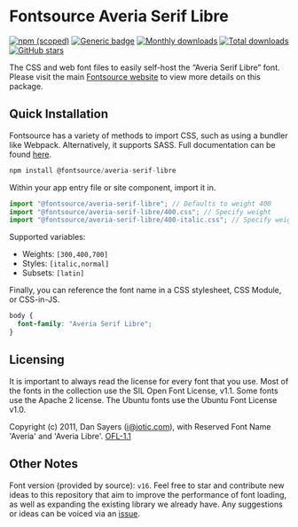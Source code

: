 # Fontsource Averia Serif Libre

[![npm (scoped)](https://img.shields.io/npm/v/@fontsource/averia-serif-libre?color=brightgreen)](https://www.npmjs.com/package/@fontsource/averia-serif-libre) [![Generic badge](https://img.shields.io/badge/fontsource-passing-brightgreen)](https://github.com/fontsource/fontsource) [![Monthly downloads](https://badgen.net/npm/dm/@fontsource/averia-serif-libre)](https://github.com/fontsource/fontsource) [![Total downloads](https://badgen.net/npm/dt/@fontsource/averia-serif-libre)](https://github.com/fontsource/fontsource) [![GitHub stars](https://img.shields.io/github/stars/fontsource/fontsource.svg?style=social&label=Star)](https://github.com/fontsource/fontsource/stargazers)

The CSS and web font files to easily self-host the “Averia Serif Libre” font. Please visit the main [Fontsource website](https://fontsource.org/fonts/averia-serif-libre) to view more details on this package.

## Quick Installation

Fontsource has a variety of methods to import CSS, such as using a bundler like Webpack. Alternatively, it supports SASS. Full documentation can be found [here](https://fontsource.org/docs/getting-started/introduction).

```javascript
npm install @fontsource/averia-serif-libre
```

Within your app entry file or site component, import it in.

```javascript
import "@fontsource/averia-serif-libre"; // Defaults to weight 400
import "@fontsource/averia-serif-libre/400.css"; // Specify weight
import "@fontsource/averia-serif-libre/400-italic.css"; // Specify weight and style

```

Supported variables:
- Weights: `[300,400,700]`
- Styles: `[italic,normal]`
- Subsets: `[latin]`

Finally, you can reference the font name in a CSS stylesheet, CSS Module, or CSS-in-JS.

```css
body {
  font-family: "Averia Serif Libre";
}
```

## Licensing
It is important to always read the license for every font that you use.
Most of the fonts in the collection use the SIL Open Font License, v1.1. Some fonts use the Apache 2 license. The Ubuntu fonts use the Ubuntu Font License v1.0.

Copyright (c) 2011, Dan Sayers (i@iotic.com), with Reserved Font Name 'Averia' and 'Averia Libre'.
[OFL-1.1](http://scripts.sil.org/OFL)

## Other Notes
Font version (provided by source): `v16`.
Feel free to star and contribute new ideas to this repository that aim to improve the performance of font loading, as well as expanding the existing library we already have. Any suggestions or ideas can be voiced via an [issue](https://github.com/fontsource/fontsource/issues).